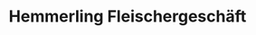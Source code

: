 ---
title: "Hemmerling Fleischergeschäft"
url: /bremen/hemmerling-fleischergeschaeft/
shop: Metzgerei
---